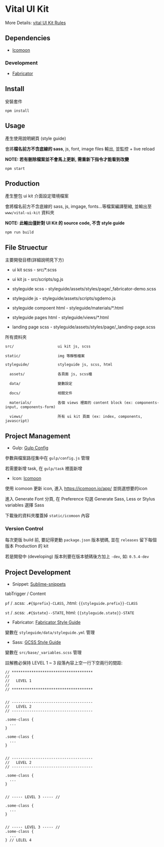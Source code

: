 # Vital UI Kit

More Details: [vital UI Kit Rules](https://csid.hackpad.com/vital-Web-UI-Kit-RbsbnPCOAV1)


## Dependencies

- [Icomoon](https://icomoon.io/)


### Development

- [Fabricator](https://fbrctr.github.io/)


## Install

安裝套件

```
npm install
```


## Usage

產生使用說明網頁 (style guide)

會將**檔名前方不含底線的 sass**, js, font, image files 輸出, 並監控 + live reload

**NOTE: 若有刪除檔案並不會馬上更新, 需重新下指令才能看到改變**

```
npm start
```

## Production

產生整包 ui kit 介面設定環境檔案

會將檔名前方不含底線的 sass, js, imgage, fonts...等檔案編譯壓縮, 並輸出至 ```www/vital-ui-kit``` 資料夾

**NOTE: 此輸出僅針對 UI Kit 的 source code, 不含 style guide**

```
npm run build
```

## File Struectur

主要開發目標(詳細說明見下方)

- ui kit scss          - src/*.scss
- ui kit js            - src/scripts/sg.js

- styleguide scss      - styleguide/assets/styles/page/_fabricator-demo.scss
- styleguide js        - styleguide/assets/scripts/sgdemo.js
- styleguide compoent html    - styleguide/materials/*.html
- styleguide pages html       - styleguide/views/*.html

- landing page scss    - styleguide/assets/styles/page/_landing-page.scss


所有資料夾

```
src/                    ui kit js, scss

static/                 img 等靜態檔案

styleguide/             styleguide js, scss, html

  assets/               各頁面 js, scss檔
  
  data/                 變數設定

  docs/                 相關文件

  materials/            各個 views 裡面的 content block (ex: components-input, components-form)
  
  views/                所有 ui kit 頁面 (ex: index, components, javascript)

```


## Project Management

- Gulp: [Gulp Config](http://git.gss.com.tw/FED/gulp-starter-kit)

參數與檔案路徑集中在 ```gulp/config.js``` 管理

若需要新增 task, 在 ```gulp/task``` 裡面新增

- Icon: [Icomoon](https://icomoon.io/)

使用 icomoon 更新 icon, 進入 <https://icomoon.io/app/> 並挑選想要的icon

進入 Generate Font 分頁, 在 Preference 勾選 Generate Sass, Less or Stylus variables 選擇 Sass

下載後的資料夾覆蓋掉 ```static/icomoon``` 內容


### Version Control

每次更版 build 前,  要記得更動 ```package.json``` 版本號碼, 並在 ```releases``` 留下每個版本 Production 的 kit

若是開發中 (developing) 版本則要在版本號碼後方加上 ```-dev```, 如: ```0.5.4-dev```


## Project Development

- Snippet: [Sublime-snippets](https://github.com/GSS-FED/Sublime-snippets)

tabTrigger / Content

```pf``` / .scss: ```.#{$prefix}-CLASS```, .html: ```{{styleguide.prefix}}-CLASS```

```st``` / .scss: ```.#{$state}--STATE```, html: ```{{styleguide.state}}-STATE```


- Fabricator: [Fabricator Style Guide](http://fbrctr.github.io/building-a-toolkit/materials.html)

變數在 ```styleguide/data/styleguide.yml``` 管理


- Sass: [GCSS Style Guide](http://gss-fed.github.io/GCSS/)

變數在 ```src/base/_variables.scss``` 管理

註解務必保持 LEVEL 1 ~ 3 段落內容上空一行下空兩行的間距:

```
// *************************************
//
//   LEVEL 1
//
// *************************************


// -------------------------------------
//   LEVEL 2
// -------------------------------------

.some-class {
  ...
}

.some-class {
  ...
}


// -------------------------------------
//   LEVEL 2
// -------------------------------------

.some-class {
  ...
}


// ----- LEVEL 3 ----- //

.some-class {
  ...
}


// ----- LEVEL 3 ----- //
.some-class {
  ...
} // LELEL 4

```


